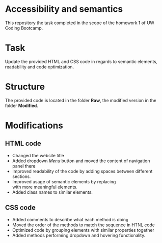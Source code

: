 # Accessibility and semantics 
This repository the task completed in the scope of the homework 1 of UW Coding Bootcamp. 

# Task
Update the provided HTML and CSS code in regards to semantic elements, readability and code optimization.

# Structure
The provided code is located in the folder **Raw**, the modified version in the folder **Modified**.

# Modifications
## HTML code
* Changed the website title
* Added dropdown *Menu* button and moved the content of navigation panel there
* Improved readability of the code by adding spaces between different sections.
* Improved usage of semantic elements by replacing *<div>*
with more meaningful elements.
* Added class names to similar elements.

## CSS code
* Added comments to describe what each method is doing
* Moved the order of the methods to match the sequence in HTNL code
* Optimized code by grouping elements with similar properties together
* Added methods performing dropdown and hovering functionality.








